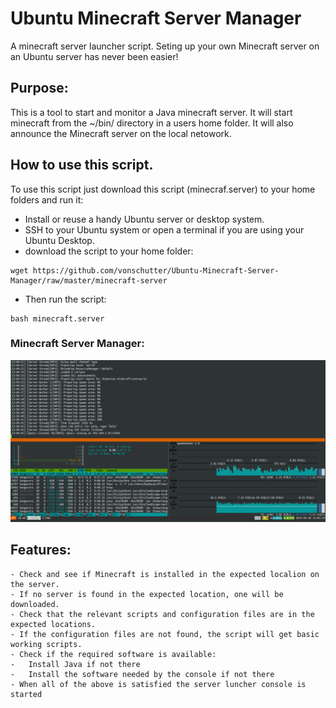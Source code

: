 # Ubuntu Minecraft Server Manager

A minecraft server launcher script. Seting up your own Minecraft server on an Ubuntu server has never been easier! 

## Purpose:
This is a tool to start and monitor a Java minecraft server. It will start minecraft from the ~/bin/ directory in a users home folder. It will also announce the Minecraft server on the local netowork. 

## How to use this script. 
To use this script just download this script (minecraf.server) to your home folders and run it: 

- Install or reuse a handy Ubuntu server or desktop system. 
- SSH to your Ubuntu system or open a terminal if you are using your Ubuntu Desktop. 
- download the script to your home folder:
```
wget https://github.com/vonschutter/Ubuntu-Minecraft-Server-Manager/raw/master/minecraft-server
```
- Then run the script: 
```
bash minecraft.server
```

### Minecraft Server Manager:
![Minecraft Manager Screenshot](Media_files/Scr1.png?raw=true "Executing the Script")

## Features:
```
- Check and see if Minecraft is installed in the expected localion on the server. 
- If no server is found in the expected location, one will be downloaded.
- Check that the relevant scripts and configuration files are in the expected locations. 
- If the configuration files are not found, the script will get basic working scripts.
- Check if the required software is available:
-   Install Java if not there
-   Install the software needed by the console if not there
- When all of the above is satisfied the server luncher console is started

```
